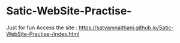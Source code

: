 # Satic-WebSite-Practise-
Just for fun
Access the site : https://satyamnaithani.github.io/Satic-WebSite-Practise-/index.html
